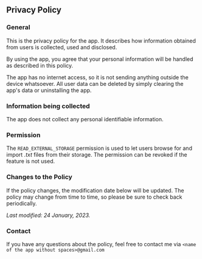 ## Privacy Policy

### General

This is the privacy policy for the app. It describes how information obtained from users is collected, used and disclosed.

By using the app, you agree that your personal information will be handled as described in this policy.

The app has no internet access, so it is not sending anything outside the device whatsoever. All user data can be deleted by simply clearing the app's data or uninstalling the app.

### Information being collected

The app does not collect any personal identifiable information.

### Permission

The `READ_EXTERNAL_STORAGE` permission is used to let users browse for and import *.txt* files from their storage. The permission can be revoked if the feature is not used.

### Changes to the Policy

If the policy changes, the modification date below will be updated. The policy may change from time to time, so please be sure to check back periodically.

*Last modified: 24 January, 2023.*

### Contact

If you have any questions about the policy, feel free to contact me via `<name of the app without spaces>@gmail.com`